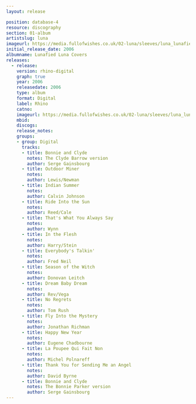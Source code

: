 ```yaml
---
layout: release

position: database-4
resource: discography
section: 01-album
artistslug: luna
imageurl: https://media.fullofwishes.co.uk/02-luna/sleeves/luna_lunafied.jpg
initial_release_date: 2006
albumname: Lunafied Luna Covers
releases:
  - release:
    version: rhino-digital
    graph: true
    year: 2006
    releasedate: 2006
    type: album
    format: Digital
    label: Rhino
    catno:
    imageurl: https://media.fullofwishes.co.uk/02-luna/sleeves/luna_lunafied.jpg
    mbid:
    discogs:
    release_notes:
    groups:
    - group: Digital
      tracks:
      - title: Bonnie and Clyde
        notes: The Clyde Barrow version
        author: Serge Gainsbourg
      - title: Outdoor Miner
        notes:
        author: Lewis/Newman
      - title: Indian Summer
        notes:
        author: Calvin Johnson
      - title: Ride Into the Sun
        notes:
        author: Reed/Cale
      - title: That's What You Always Say
        notes:
        author: Wynn
      - title: In the Flesh
        notes:
        author: Harry/Stein
      - title: Everybody's Talkin'
        notes:
        author: Fred Neil
      - title: Season of the Witch
        notes:
        author: Donovan Leitch
      - title: Dream Baby Dream
        notes:
        author: Rev/Vega
      - title: No Regrets
        notes:
        author: Tom Rush
      - title: Fly Into the Mystery
        notes:
        author: Jonathan Richman
      - title: Happy New Year
        notes:
        author: Eugene Chadbourne
      - title: La Poupee Qui Fait Non
        notes:
        author: Michel Polnareff
      - title: Thank You for Sending Me an Angel
        notes:
        author: David Byrne
      - title: Bonnie and Clyde
        notes: The Bonnie Parker version
        author: Serge Gainsbourg
---
```

